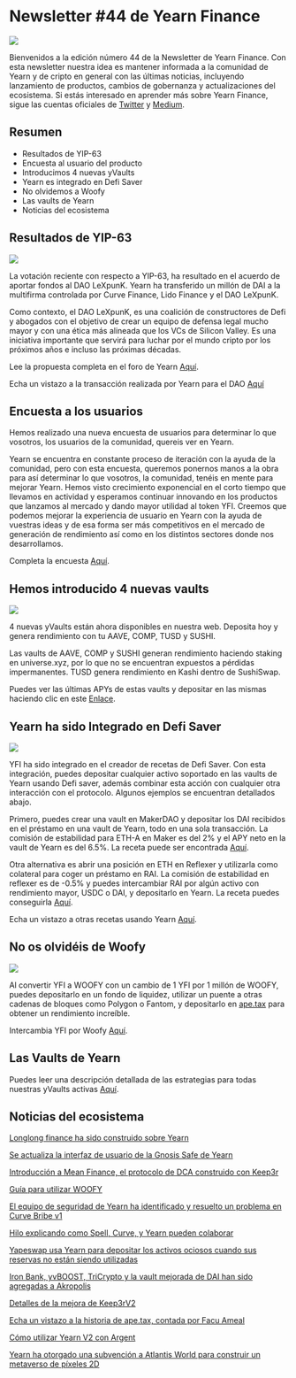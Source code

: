# Newsletter #44 de Yearn Finance 

![](image1.jfif)

Bienvenidos a la edición número 44 de la Newsletter de Yearn Finance. Con esta newsletter nuestra idea es mantener informada a la comunidad de Yearn y de cripto en general con las últimas noticias, incluyendo lanzamiento de productos, cambios de gobernanza y actualizaciones del ecosistema. Si estás interesado en aprender más sobre Yearn Finance, sigue las cuentas oficiales de [Twitter](https://twitter.com/iearnfinance) y [Medium](https://medium.com/iearn). 

## **Resumen**

- Resultados de YIP-63
- Encuesta al usuario del producto
- Introducimos 4 nuevas yVaults
- Yearn es integrado en Defi Saver
- No olvidemos a Woofy
- Las vaults de Yearn
- Noticias del ecosistema

## **Resultados de YIP-63**

![](image2.jfif)

La votación reciente con respecto a YIP-63, ha resultado en el acuerdo de aportar fondos al DAO LeXpunK. Yearn ha transferido un millón de DAI a la multifirma controlada por Curve Finance, Lido Finance y el DAO LeXpunK.

Como contexto, el DAO LeXpunK, es una coalición de constructores de Defi y abogados con el objetivo de crear un equipo de defensa legal mucho mayor y con una ética más alineada que los VCs de Silicon Valley. Es una iniciativa importante que servirá para luchar por el mundo cripto por los próximos años e incluso las próximas décadas.

Lee la propuesta completa en el foro de Yearn [Aquí](https://gov.yearn.finance/t/yip-63-fund-builder-first-legal-activism-dao/11280).

Echa un vistazo a la transacción realizada por Yearn para el DAO [Aquí](https://etherscan.io/tx/0x0ec0fc55d6dc51b426a254bf2d6de138b1b9a1c3031f4ab3a7b39439fa004392)

## **Encuesta a los usuarios**

Hemos realizado una nueva encuesta de usuarios para determinar lo que vosotros, los usuarios de la comunidad, quereis ver en Yearn.
 
Yearn se encuentra en constante proceso de iteración con la ayuda de la comunidad, pero con esta encuesta, queremos ponernos manos a la obra para así determinar lo que vosotros, la comunidad, tenéis en mente para mejorar Yearn. Hemos visto crecimiento exponencial en el corto tiempo que llevamos en actividad y esperamos continuar innovando en los productos que lanzamos al mercado y dando mayor utilidad al token YFI. Creemos que podemos mejorar la experiencia de usuario en Yearn con la ayuda de vuestras ideas y de esa forma ser más competitivos en el mercado de generación de rendimiento así como en los distintos sectores donde nos desarrollamos.

Completa la encuesta [Aquí](https://yearnfinance.typeform.com/to/ojp3J8gn).

## **Hemos introducido 4 nuevas vaults**

![](image3.jfif)

4 nuevas yVaults están ahora disponibles en nuestra web. Deposita hoy y genera rendimiento con tu AAVE, COMP, TUSD y SUSHI.
 
Las vaults de AAVE, COMP y SUSHI generan rendimiento haciendo staking en universe.xyz, por lo que no se encuentran expuestos a pérdidas impermanentes. TUSD genera rendimiento en Kashi dentro de SushiSwap.

Puedes ver las últimas APYs de estas vaults y depositar en las mismas haciendo clic en este [Enlace](https://yearn.finance/vaults).

## **Yearn ha sido Integrado en Defi Saver**

![](image4.jfif)

YFI ha sido integrado en el creador de recetas de Defi Saver. Con esta integración, puedes depositar cualquier activo soportado en las vaults de Yearn usando Defi saver, además combinar esta acción con cualquier otra interacción con el protocolo. Algunos ejemplos se encuentran detallados abajo.
 
Primero, puedes crear una vault en MakerDAO y depositar los DAI recibidos en el préstamo en una vault de Yearn, todo en una sola transacción. La comisión de estabilidad para ETH-A en Maker es del 2% y el APY neto en la vault de Yearn es del 6.5%. La receta puede ser encontrada [Aquí](https://app.defisaver.com/recipes/create?recipe=V3JhcEV0aEFjdGlvbiwyMDtSZWZsZXhlck9wZW5TYWZlQWN0aW9uLEVUSC1BO1JlZmxleGVyU3VwcGx5QWN0aW9uLCQyLHJlY2lwZSxBbGwgYXZhaWxhYmxlO1JlZmxleGVyR2VuZXJhdGVBY3Rpb24sJDIsNjY2NixyZWNpcGU7U2VsbEFjdGlvbiwweDAzYWI0NTg2MzQ5MTBhYWQyMGVmNWYxYzhlZTk2ZjFkNmFjNTQ5MTkscmVjaXBlLDY2NjYsMHhBMGI4Njk5MWM2MjE4YjM2YzFkMTlENGEyZTlFYjBjRTM2MDZlQjQ4LHJlY2lwZSwxO1llYXJuU3VwcGx5QWN0aW9uLDB4QTBiODY5OTFjNjIxOGIzNmMxZDE5RDRhMmU5RWIwY0UzNjA2ZUI0OCxyZWNpcGUsQWxsIGF2YWlsYWJsZSx3YWxsZXQ%3D).

Otra alternativa es abrir una posición en ETH en Reflexer y utilizarla como colateral para coger un préstamo en RAI. La comisión de estabilidad en reflexer es de -0.5% y puedes intercambiar RAI por algún activo con rendimiento mayor, USDC o DAI, y depositarlo en Yearn. La receta puedes conseguirla [Aquí](https://app.defisaver.com/recipes/create?recipe=V3JhcEV0aEFjdGlvbiwyMDtSZWZsZXhlck9wZW5TYWZlQWN0aW9uLEVUSC1BO1JlZmxleGVyU3VwcGx5QWN0aW9uLCQyLHJlY2lwZSxBbGwgYXZhaWxhYmxlO1JlZmxleGVyR2VuZXJhdGVBY3Rpb24sJDIsNjY2NixyZWNpcGU7U2VsbEFjdGlvbiwweDAzYWI0NTg2MzQ5MTBhYWQyMGVmNWYxYzhlZTk2ZjFkNmFjNTQ5MTkscmVjaXBlLDY2NjYsMHhBMGI4Njk5MWM2MjE4YjM2YzFkMTlENGEyZTlFYjBjRTM2MDZlQjQ4LHJlY2lwZSwxO1llYXJuU3VwcGx5QWN0aW9uLDB4QTBiODY5OTFjNjIxOGIzNmMxZDE5RDRhMmU5RWIwY0UzNjA2ZUI0OCxyZWNpcGUsQWxsIGF2YWlsYWJsZSx3YWxsZXQ%3D).

Echa un vistazo a otras recetas usando Yearn [Aquí](https://app.defisaver.com/).

## **No os olvidéis de Woofy**

![](image5.jfif)

Al convertir YFI a WOOFY con un cambio de 1 YFI por 1 millón de WOOFY, puedes depositarlo en un fondo de liquidez, utilizar un puente a otras cadenas de bloques como Polygon o Fantom, y depositarlo en [ape.tax](https://ape.tax/) para obtener un rendimiento increíble.
 
Intercambia YFI por Woofy [Aquí](https://woofy.finance/).

## **Las Vaults de Yearn**

Puedes leer una descripción detallada de las estrategias para todas nuestras yVaults activas [Aquí](https://medium.com/yearn-state-of-the-vaults/the-vaults-at-yearn-9237905ffed3).

## **Noticias del ecosistema**

[Longlong finance ha sido construido sobre Yearn](https://twitter.com/longlongfinance/status/1424889905877069826)

[Se actualiza la interfaz de usuario de la Gnosis Safe de Yearn](https://twitter.com/seanmacaonghais/status/1427229450773618695?s=21)

[Introducción a Mean Finance, el protocolo de DCA construido con Keep3r](https://twitter.com/mean_fi/status/1422947694444785666?s=21)

[Guía para utilizar WOOFY](https://twitter.com/cryptannews/status/1426489521911177217?s=21)

[El equipo de seguridad de Yearn ha identificado y resuelto un problema en Curve Bribe v1](https://twitter.com/bantg/status/1426629982328180737?s=21)

[Hilo explicando como Spell, Curve, y Yearn pueden colaborar](https://twitter.com/danielesesta/status/1426547097415913476?s=21)

[Yapeswap usa Yearn para depositar los activos ociosos cuando sus reservas no están siendo utilizadas](https://twitter.com/yapeswap/status/1427270229839605761)

[Iron Bank, yvBOOST, TriCrypto y la vault mejorada de DAI han sido agregadas a Akropolis](https://twitter.com/akropolisio/status/1427258414229442563)

[Detalles de la mejora de Keep3rV2](https://twitter.com/AndreCronjeTech/status/1429021091218006023)

[Echa un vistazo a la historia de ape.tax, contada por Facu Ameal](https://twitter.com/fameal/status/1428382076064174080?s=20)

[Cómo utilizar Yearn V2 con Argent](https://twitter.com/argentHQ/status/1431205382865760257)

[Yearn ha otorgado una subvención a Atlantis World para construir un metaverso de píxeles 2D](https://twitter.com/iearnfinance/status/1432387438014435332)
